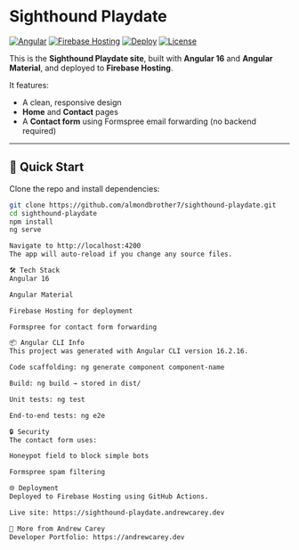 # Sighthound Playdate  

[![Angular](https://img.shields.io/badge/Angular-16-red?logo=angular)](https://angular.io/)
[![Firebase Hosting](https://img.shields.io/badge/Hosted%20on-Firebase-orange?logo=firebase)](https://firebase.google.com/)
[![Deploy](https://github.com/almondbrother7/sighthound-playdate/actions/workflows/firebase-hosting.yml/badge.svg)](https://github.com/almondbrother7/sighthound-playdate/actions/workflows/firebase-hosting.yml)
[![License](https://img.shields.io/badge/license-MIT-green.svg)](LICENSE)

This is the **Sighthound Playdate site**, built with **Angular 16** and **Angular Material**, and deployed to **Firebase Hosting**.  

It features:  
- A clean, responsive design  
- **Home** and **Contact** pages  
- A **Contact form** using Formspree email forwarding (no backend required)  

---

## 🚀 Quick Start  

Clone the repo and install dependencies:  

```bash
git clone https://github.com/almondbrother7/sighthound-playdate.git
cd sighthound-playdate
npm install
ng serve

Navigate to http://localhost:4200
The app will auto-reload if you change any source files.

🛠 Tech Stack
Angular 16

Angular Material

Firebase Hosting for deployment

Formspree for contact form forwarding

📦 Angular CLI Info
This project was generated with Angular CLI version 16.2.16.

Code scaffolding: ng generate component component-name

Build: ng build → stored in dist/

Unit tests: ng test

End-to-end tests: ng e2e

🔒 Security
The contact form uses:

Honeypot field to block simple bots

Formspree spam filtering

🌐 Deployment
Deployed to Firebase Hosting using GitHub Actions.

Live site: https://sighthound-playdate.andrewcarey.dev

🔗 More from Andrew Carey
Developer Portfolio: https://andrewcarey.dev

